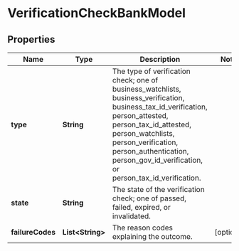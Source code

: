

# VerificationCheckBankModel


## Properties

| Name | Type | Description | Notes |
|------------ | ------------- | ------------- | -------------|
|**type** | **String** | The type of verification check; one of business_watchlists, business_verification, business_tax_id_verification, person_attested, person_tax_id_attested, person_watchlists, person_verification, person_authentication, person_gov_id_verification, or person_tax_id_verification. |  |
|**state** | **String** | The state of the verification check; one of passed, failed, expired, or invalidated. |  |
|**failureCodes** | **List&lt;String&gt;** | The reason codes explaining the outcome. |  [optional] |



